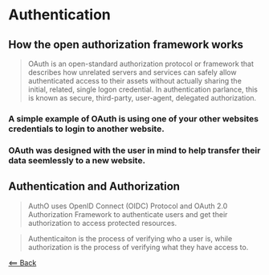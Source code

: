 # Authentication

<!-- https://www.csoonline.com/article/3216404/what-is-oauth-how-the-open-authorization-framework-works.html https://auth0.com/docs/flows  -->

## How the open authorization framework works
> OAuth is an open-standard authorization protocol or framework that describes how unrelated servers and services can safely allow authenticated access to their assets without actually sharing the initial, related, single logon credential. In authentication parlance, this is known as secure, third-party, user-agent, delegated authorization.

### A simple example of OAuth is using one of your other websites credentials to login to another website.

### OAuth was designed with the user in mind to help transfer their data seemlessly to a new website.

## Authentication and Authorization

> AuthO uses OpenID Connect (OIDC) Protocol and OAuth 2.0 Authorization Framework to authenticate users and get their authorization to access protected resources. 

> Authenticaiton is the process of verifying who a user is, while authorization is the process of verifying what they have access to.

[<== Back](README.md)